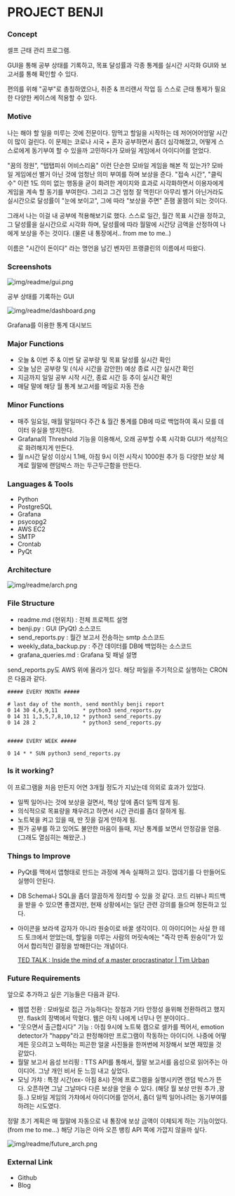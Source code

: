 # PROJECT BENJI

### Concept

셀프 근태 관리 프로그램.

GUI을 통해 공부 상태를 기록하고, 목표 달성률과 각종 통계를 실시간 시각화 GUI와 보고서를 통해 확인할 수 있다.  

편의를 위해 "공부"로 총칭하였으나, 취준 & 프리랜서 작업 등 스스로 근태 통제가 필요한 다양한 케이스에 적용할 수 있다.

### Motive

나는 해야 할 일을 미루는 것에 전문이다. 맘먹고 할일을 시작하는 데 저어어어엉말 시간이 많이 걸린다. 이 문제는 코로나 시국 + 혼자 공부하면서 좀더 심각해졌고, 어떻게 스스로에게 동기부여 할 수 있을까 고민하다가 모바일 게임에서 아이디어를 얻었다.

"꿈의 정원", "탭탭피쉬 어비스리움" 이런 단순한 모바일 게임을 해본 적 있는가? 모바일 게임에선 별거 아닌 것에 엄청난 의미 부여를 하며 보상을 준다. "접속 시간", "클릭 수" 이런 1도 의미 없는 행동을 굳이 화려한 게이지와 효과로 시각화하면서 이용자에게 게임을 계속 할 동기를 부여한다. 그리고 그건 엄청 잘 먹힌다! 아무리 별거 아닌거라도 실시간으로 달성률이 "눈에 보이고", 그에 따라 "보상을 주면" 존잼 꿀잼이 되는 것이다.

그래서 나는 이걸 내 공부에 적용해보기로 했다. 스스로 일간, 월간 목표 시간을 정하고, 그 달성률을 실시간으로 시각화 하며, 달성률에 따라 월말에 시간당 금액을 산정하여 나에게 보상을 주는 것이다. (물론 내 통장에서.. from me to me..)

이름은 "시간이 돈이다" 라는 명언을 남긴 벤자민 프랭클린의 이름에서 따왔다.

### Screenshots

![img/readme/gui.png](img/readme/gui.png)

공부 상태를 기록하는 GUI

![img/readme/dashboard.png](img/readme/dashboard.png)

Grafana를 이용한 통계 대시보드

### Major Functions

- 오늘 & 이번 주 & 이번 달 공부량 및 목표 달성률 실시간 확인
- 오늘 남은 공부량 및 (식사 시간을 감안한) 예상 종료 시간 실시간 확인
- 지금까지 일일 공부 시작 시간, 종료 시간 등 추이 실시간 확인
- 매달 말에 해당 월 통계 보고서를 메일로 자동 전송

### Minor Functions

- 매주 일요일, 매월 말일마다 주간 & 월간 통계를 DB에 따로 백업하여 혹시 모를 데이터 유실을 방지한다.
- Grafana의 Threshold 기능을 이용해서, 오래 공부할 수록 시각화 GUI가 색상적으로 화려해지게 만든다.
- 월 n시간 달성 이상시 1.1배, 아침 9시 이전 시작시 1000원 추가 등 다양한 보상 체계로 월말에 랜덤박스 까는 두근두근함을 만든다.

### Languages & Tools

- Python
- PostgreSQL
- Grafana
- psycopg2
- AWS EC2
- SMTP
- Crontab
- PyQt

### Architecture

![img/readme/arch.png](img/readme/arch.png)


### File Structure

- readme.md (현위치) : 전체 프로젝트 설명
- benji.py : GUI (PyQt) 소스코드
- send_reports.py : 월간 보고서 전송하는 smtp 소스코드
- weekly_data_backup.py : 주간 데이터를 DB에 백업하는 소스코드
- grafana_queries.md : Grafana 및 패널 설명

send_reports.py도 AWS 위에 올라가 있다. 해당 파일을 주기적으로 실행하는 CRON은 다음과 같다.

```shell
##### EVERY MONTH #####

# last day of the month, send monthly benji report
0 14 30 4,6,9,11        * python3 send_reports.py
0 14 31 1,3,5,7,8,10,12 * python3 send_reports.py
0 14 28 2               * python3 send_reports.py


##### EVERY WEEK #####

0 14 * * SUN python3 send_reports.py
```


### Is it working?

이 프로그램을 처음 만든지 어연 3개월 정도가 지났는데 의외로 효과가 있었다.

- 일찍 일어나는 것에 보상을 걸면서, 책상 앞에 좀더 일찍 않게 됨.
- 의식적으로 목표량을 채우려고 하면서 시간 관리를 좀더 잘하게 됨.
- 노트북을 켜고 있을 때, 딴 짓을 길게 안하게 됨.
- 뭔가 공부를 하고 있어도 불안한 마음이 들때, 지난 통계를 보면서 안정감을 얻음. (그래도 열심히는 해왔군..)

### Things to Improve

- PyQt를 맥에서 앱형태로 만드는 과정에 계속 실패하고 있다. 껍데기를 다 만들어도 실행이 안된다.
- DB Schema나 SQL을 좀더 깔끔하게 정리할 수 있을 것 같다. 코드 리뷰나 피드백을 받을 수 있으면 좋겠지만, 현재 상황에서는 일단 관련 강의를 들으며 정돈하고 있다.
- 아이콘을 보라색 감자가 아니라 원숭이로 바꿀 생각이다. 이 아이디어는 사실 한 테드 토크에서 얻었는데, 할일을 미루는 사람의 머릿속에는 "즉각 만족 원숭이"가 있어서 합리적인 결정을 방해한다는 개념이다.

    [TED TALK : Inside the mind of a master procrastinator | Tim Urban](https://www.youtube.com/watch?v=arj7oStGLkU)

### Future Requirements

앞으로 추가하고 싶은 기능들은 다음과 같다.

- 웹앱 전환 : 모바일로 접근 가능하다는 장점과 기타 안정성 을위해 전환하려고 했지만. flask의 장벽에서 막혔다. 웹은 아직 나에게 너무나 먼 분야이다..
- "웃으면서 출근합시다" 기능 : 아침 9시에 노트북 캠으로 셀카를 찍어서, emotion detector가 "happy"라고 판정해야만 프로그램이 작동하는 아이디어. 나중에 어떻게든 웃으려고 노력하는 피곤한 얼굴 사진들을 한꺼번에 저장해서 보면 재밌을 것 같았다.
- 월말 보고서 음성 브리핑 : TTS API를 통해서, 월말 보고서를 음성으로 읽어주는 아이디어. 그냥 개인 비서 둔 느낌 내고 싶었다.
- 모닝 가챠 : 특정 시간(ex- 아침 8시) 전에 프로그램을 실행시키면 랜덤 박스가 뜬다. 오픈하면 그날 그날마다 다른 보상을 얻을 수 있다. (해당 월 보상 만원 추가 ,꽝 등..) 모바일 게임의 가챠에서 아이디어를 얻어서, 좀더 일찍 일어나려는 동기부여를 하려는 시도였다.

정말 초기 계획은 매 월말에 자동으로 내 통장에 보상 금액이 이체되게 하는 기능이었다. (from me to me...) 해당 기능은 아마 오픈 뱅킹 API 쪽에 가깝지 않을까 싶다.

![img/readme/future_arch.png](img/readme/future_arch.png)

### External Link

- Github
- Blog
